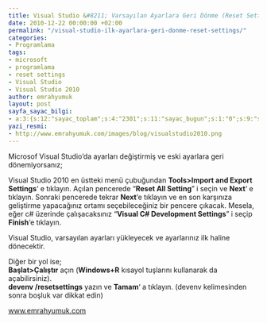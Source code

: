 ```yaml
---
title: Visual Studio &#8211; Varsayılan Ayarlara Geri Dönme (Reset Settings)
date: 2010-12-22 00:00:00 +02:00
permalink: "/visual-studio-ilk-ayarlara-geri-donme-reset-settings/"
categories:
- Programlama
tags:
- microsoft
- programlama
- reset settings
- Visual Studio
- Visual Studio 2010
author: emrahyumuk
layout: post
sayfa_sayac_bilgi:
- a:3:{s:12:"sayac_toplam";s:4:"2301";s:11:"sayac_bugun";s:1:"0";s:9:"son_okuma";s:10:"1364914326";}
yazi_resmi:
- http://www.emrahyumuk.com/images/blog/visualstudio2010.png
---
```


Microsof Visual Studio&#8217;da ayarları değiştirmiş ve eski ayarlara geri dönemiyorsanız;

Visual Studio 2010 en üstteki menü çubuğundan **Tools>Import and Export Settings**&#8216; e tıklayın. Açılan pencerede &#8220;**Reset All Setting**&#8221; i seçin ve **Next**&#8216; e tıklayın. Sonraki pencerede tekrar **Next**&#8216;e tıklayın ve en son karşınıza geliştirme yapacağınız ortamı seçebileceğiniz bir pencere çıkacak. Mesela, eğer c# üzerinde çalışacaksınız &#8220;**Visual C# Development Settings**&#8221; i seçip **Finish**&#8216;e tıklayın.  
<!--more-->

Visual Studio, varsayılan ayarları yükleyecek ve ayarlarınız ilk haline dönecektir.

Diğer bir yol ise;  
**Başlat>Çalıştır** açın (**Windows+R** kısayol tuşlarını kullanarak da açabilirsiniz).  
**devenv /resetsettings** yazın ve **Tamam**&#8216; a tıklayın. (devenv kelimesinden sonra boşluk var dikkat edin)

<span><a href="http://www.emrahyumuk.com">www.emrahyumuk.com</a></span>